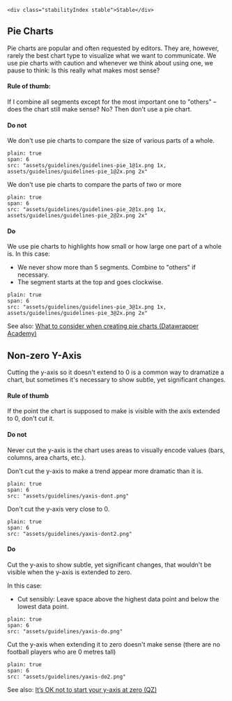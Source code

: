 ```html|span-1,no-source,plain
<div class="stabilityIndex stable">Stable</div>
```

## Pie Charts
Pie charts are popular and often requested by editors. They are, however, rarely the best chart type to visualize what we want to communicate. We use pie charts with caution and whenever we think about using one, we pause to think: Is this really what makes most sense?

#### Rule of thumb:
If I combine all segments except for the most important one to "others" – does the chart still make sense?
No? Then don't use a pie chart.

#### Do not

We don't use pie charts to compare the size of various parts of a whole.

```image
plain: true
span: 6
src: "assets/guidelines/guidelines-pie_1@1x.png 1x, assets/guidelines/guidelines-pie_1@2x.png 2x"
```

We don't use pie charts to compare the parts of two or more

```image
plain: true
span: 6
src: "assets/guidelines/guidelines-pie_2@1x.png 1x, assets/guidelines/guidelines-pie_2@2x.png 2x"
```

#### Do

We use pie charts to highlights how small or how large one part of a whole is.
In this case:
- We never show more than 5 segments. Combine to "others" if necessary.
- The segment starts at the top and goes clockwise.

```image
plain: true
span: 6
src: "assets/guidelines/guidelines-pie_3@1x.png 1x, assets/guidelines/guidelines-pie_3@2x.png 2x"
```

See also: [What to consider when creating pie charts (Datawrapper Academy)](https://academy.datawrapper.de/article/127-what-to-consider-when-creating-a-pie-chart)

## Non-zero Y-Axis

Cutting the y-axis so it doesn't extend to 0 is a common way to dramatize a chart, but sometimes it's necessary to show subtle, yet significant changes.

#### Rule of thumb

If the point the chart is supposed to make is visible with the axis extended to 0, don't cut it.

#### Do not

Never cut the y-axis is the chart uses areas to visually encode values (bars, columns, area charts, etc.).

Don't cut the y-axis to make a trend appear more dramatic than it is.
```image
plain: true
span: 6
src: "assets/guidelines/yaxis-dont.png"
```

Don't cut the y-axis very close to 0.
```image
plain: true
span: 6
src: "assets/guidelines/yaxis-dont2.png"
```

#### Do

Cut the y-axis to show subtle, yet significant changes, that wouldn't be visible when the y-axis is extended to zero.

In this case:
- Cut sensibly: Leave space above the highest data point and below the lowest data point.

```image
plain: true
span: 6
src: "assets/guidelines/yaxis-do.png"
```

Cut the y-axis when extending it to zero doesn't make sense (there are no football players who are 0 metres tall)
```image
plain: true
span: 6
src: "assets/guidelines/yaxis-do2.png"
```


See also: [It’s OK not to start your y-axis at zero (QZ)](https://qz.com/418083/its-ok-not-to-start-your-y-axis-at-zero/)
